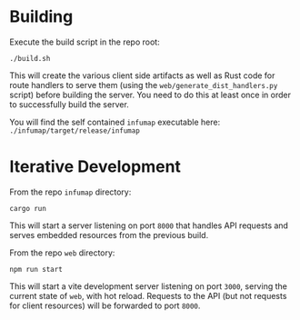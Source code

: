# Building

Execute the build script in the repo root:

```
./build.sh
```

This will create the various client side artifacts as well as Rust code for route handlers to serve them (using the `web/generate_dist_handlers.py` script) before building the server. You need to do this at least once in order to successfully build the server.

You will find the self contained `infumap` executable here: `./infumap/target/release/infumap`

# Iterative Development

From the repo `infumap` directory:

```
cargo run
```

This will start a server listening on port `8000` that handles API requests and serves embedded resources from the previous build.


From the repo `web` directory:

```
npm run start
```

This will start a vite development server listening on port `3000`, serving the current state of `web`, with hot reload. Requests to the API (but not requests for client resources) will be forwarded to port `8000`.

